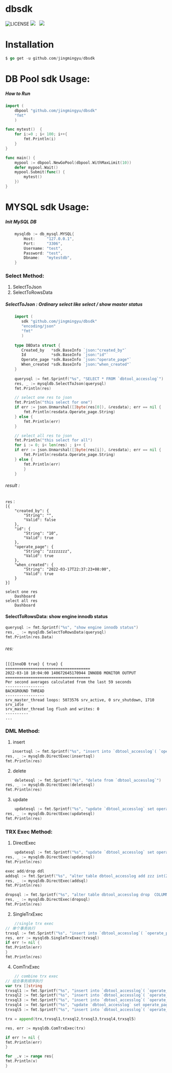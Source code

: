
# dbsdk
![LICENSE](https://img.shields.io/badge/license-AGPL%20-blue.svg)
![](https://img.shields.io/badge/build-release-brightgreen.svg)  
![](https://img.shields.io/badge/version-v1.1.0-brightgreen.svg)

#  Installation

```go
$ go get -u github.com/jingmingyu/dbsdk 
```

# DB Pool sdk Usage:
##### How to Run
```go
import (
    dbpool "github.com/jingmingyu/dbsdk"
    "fmt"
    )

func mytest()  {
	for i:=0 ; i< 100; i++{
		fmt.Println(i)
	}
}

func main() {
	mypool := dbpool.NewGoPool(dbpool.WithMaxLimit(10))
	defer mypool.Wait()
	mypool.Submit(func() {
		mytest()
	})
}
```

# MYSQL sdk Usage:
##### Init MySQL DB
```go
    mysqldb := db_mysql.MYSQL{
		Host:     "127.0.0.1",
		Port:     "3306",
		Username: "test",
		Password: "test",
		Dbname:   "mytestdb",
	}
```
### Select  Method:
1. SelectToJson
2. SelectToRowsData

##### SelectToJson : Ordinary select  like select / show master status
```go
    import (
       sdk "github.com/jingmingyu/dbsdk"
       "encoding/json"
       "fmt"
       )
        
    type DBData struct {
       Created_by   *sdk.BaseInfo `json:"created_by"`
       Id           *sdk.BaseInfo `json:"id"`
       Operate_page *sdk.BaseInfo `json:"operate_page"`
       When_created *sdk.BaseInfo `json:"when_created"`
    }
		
	querysql := fmt.Sprintf("%s", "SELECT * FROM `dbtool_accesslog`")
	res, _ := mysqldb.SelectToJson(querysql)
	fmt.Println(res)

	// select one res to json 
	fmt.Println("this select for one")
	if err := json.Unmarshal([]byte(res[0]), &resdata); err == nil {
		fmt.Println(resdata.Operate_page.String)
	} else {
		fmt.Println(err)
	}

	// select all res to json 
	fmt.Println("this select for all")
	for i := 0; i< len(res) ; i++ {
	if err := json.Unmarshal([]byte(res[i]), &resdata); err == nil {
		fmt.Println(resdata.Operate_page.String)
	} else {
		fmt.Println(err)
		}
	}
```
###### result :
```azure
res：
[{
    "created_by": {
        "String": "",
        "Valid": false
    },
    "id": {
        "String": "10",
        "Valid": true
    },
    "operate_page": {
        "String": "zzzzzzzz",
        "Valid": true
    },
    "when_created": {
        "String": "2022-03-17T22:37:23+08:00",
        "Valid": true
    }
}]

select one res 
	Dashboard
select all res 
	Dashboard
```

#### SelectToRowsData:  show engine innodb status
```go
querysql := fmt.Sprintf("%s", "show engine innodb status")
res, _ := mysqldb.SelectToRowsData(querysql)
fmt.Println(res.Data)
```
###### res:
```azure
[[{InnoDB true} { true} {
=====================================
2022-03-18 10:04:00 140672645170944 INNODB MONITOR OUTPUT
=====================================
Per second averages calculated from the last 59 seconds
-----------------
BACKGROUND THREAD
-----------------
srv_master_thread loops: 5073576 srv_active, 0 srv_shutdown, 1710 srv_idle
srv_master_thread log flush and writes: 0
----------
...
```
### DML  Method:
1. insert
 ```go
	insertsql := fmt.Sprintf("%s", "insert into `dbtool_accesslog`( `operate_page` , `when_created` ) VALUE ('zzzzzzzz',now())")
res, _ := mysqldb.DirectExec(insertsql)
fmt.Println(res)
```
2. delete
```go
    deletesql := fmt.Sprintf("%s", "delete from `dbtool_accesslog`")
res, _ := mysqldb.DirectExec(deletesql)
fmt.Println(res)
```
3. update
```go
	updatesql := fmt.Sprintf("%s", "update `dbtool_accesslog` set operate_page='ascd' ")
res, _ := mysqldb.DirectExec(updatesql)
fmt.Println(res)
```
### TRX Exec  Method:
1. DirectExec
```go
	updatesql := fmt.Sprintf("%s", "update `dbtool_accesslog` set operate_page='ascd' ")
res, _ := mysqldb.DirectExec(updatesql)
fmt.Println(res)

exec add/drop ddl
addsql := fmt.Sprintf("%s", "alter table dbtool_accesslog add zzz int(2)")
res, _ := mysqldb.DirectExec(addsql)
fmt.Println(res)

dropsql := fmt.Sprintf("%s", "alter table dbtool_accesslog drop  COLUMN zzz ")
res, _ := mysqldb.DirectExec(dropsql)
fmt.Println(res)
```
2. SingleTrxExec
```go
	//single trx exec
// 单个事务执行
trxsql := fmt.Sprintf("%s", "insert into `dbtool_accesslog`( `operate_page` , `when_created` ) VALUE ('zzzzzzzz',now())")
res, err := mysqldb.SingleTrxExec(trxsql)
if err != nil {
fmt.Println(err)
}
fmt.Println(res)
```

4. ComTrxExec
```go
	// combine trx exec
// 组合事务顺序执行
var trx []string
trxsql1 := fmt.Sprintf("%s", "insert into `dbtool_accesslog`( `operate_page` , `when_created` ) VALUE ('zzzzzzzz',now())")
trxsql2 := fmt.Sprintf("%s", "insert into `dbtool_accesslog`( `operate_page` , `when_created` ) VALUE ('bbbbb',now())")
trxsql3 := fmt.Sprintf("%s", "insert into `dbtool_accesslog`( `operate_page` , `when_created` ) VALUE ('bbbbb',now())")
trxsql4 := fmt.Sprintf("%s", "update `dbtool_accesslog` set operate_page='zzzzzzzz' where operate_page='ascd'")
trxsql5 := fmt.Sprintf("%s", "insert into `dbtool_accesslog`( `operate_page` , `when_created` ) VALUE ('zzzzzzzz',now())")

trx = append(trx,trxsql1,trxsql2,trxsql3,trxsql4,trxsql5)

res, err := mysqldb.ComTrxExec(trx)

if err != nil {
fmt.Println(err)
}

for _,v := range res{
fmt.Println(v)
}
```
